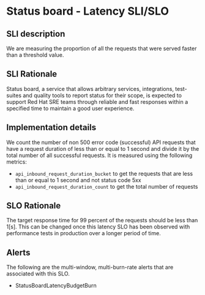 # Status board - Latency SLI/SLO

## SLI description

We are measuring the proportion of all the requests that were served faster than a threshold value.

## SLI Rationale

Status board, a service that allows arbitrary services, integrations,
test-suites and quality tools to report status for their scope,
is expected to support Red Hat SRE teams through reliable and fast responses 
within a specified time to maintain a good user experience.

## Implementation details

We count the number of non 500 error code (successful) API requests that have a request duration of less than or equal to 1 second and
divide it by the total number of all successful requests. It is measured using the following metrics:

- `api_inbound_request_duration_bucket` to get the requests that are less than or equal to 1 second and not status code 5xx
- `api_inbound_request_duration_count` to get the total number of requests

## SLO Rationale

The target response time for 99 percent of the requests should be less than 1[s]. This can be changed once this latency
SLO has been observed with performance tests in production over a longer period of time.

## Alerts

The following are the multi-window, multi-burn-rate alerts that are associated with this SLO.

- StatusBoardLatencyBudgetBurn
